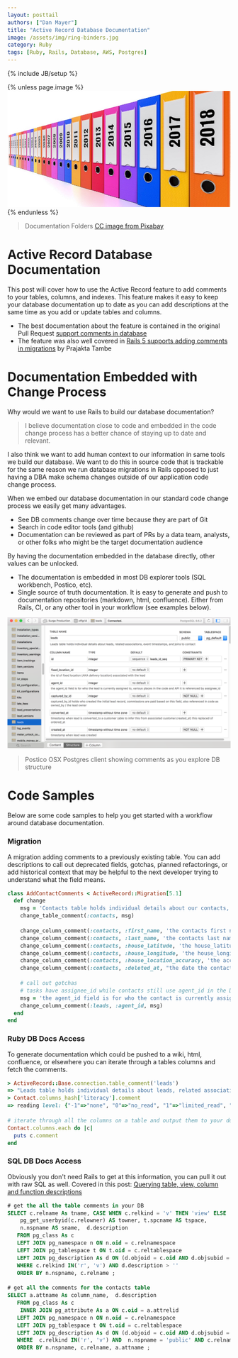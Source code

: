 ```yaml
---
layout: posttail
authors: ["Dan Mayer"]
title: "Active Record Database Documentation"
image: /assets/img/ring-binders.jpg
category: Ruby
tags: [Ruby, Rails, Database, AWS, Postgres]
---
```

{% include JB/setup %}


{% unless page.image %}
![Database Documentation](/assets/img/ring-binders.jpg)
{% endunless %}
> Documentation Folders [CC image from Pixabay](https://pixabay.com/en/ring-binders-aligned-organization-2654130/)

# Active Record Database Documentation

This post will cover how to use the Active Record feature to add comments to your tables, columns, and indexes. This feature makes it easy to keep your database documentation up to date as you can add descriptions at the same time as you add or update tables and columns.

* The best documentation about the feature is contained in the original Pull Request [support comments in database](https://github.com/rails/rails/pull/22911)
* The feature was also well covered in [Rails 5 supports adding comments in migrations](https://blog.bigbinary.com/2016/06/21/rails-5-supports-adding-comments-migrations.html) by Prajakta Tambe


# Documentation Embedded with Change Process

Why would we want to use Rails to build our database documentation? 

> I believe documentation close to code and embedded in the code change process has a better chance of staying up to date and relevant.

I also think we want to add human context to our information in same tools we build our database. We want to do this in source code that is trackable for the same reason we run database migrations in Rails opposed to just having a DBA make schema changes outside of our application code change process.

When we embed our database documentation in our standard code change process we easily get many advantages.

* See DB comments change over time because they are part of Git
* Search in code editor tools (and github)
* Documentation can be reviewed as part of PRs by a data team, analysts, or other folks who might be the target documentation audience

By having the documentation embedded in the database directly, other values can be unlocked.

* The documentation is embedded in most DB explorer tools (SQL workbench, Postico, etc).
* Single source of truth documentation. It is easy to generate and push to documentation repositories (markdown, html, confluence). Either from Rails, CI, or any other tool in your workflow (see examples below). 

![Database Documentation in Postico](/assets/img/postico_coments.png)
> Postico OSX Postgres client showing comments as you explore DB structure
 
# Code Samples

Below are some code samples to help you get started with a workflow around database documentation.

### Migration

A migration adding comments to a previously existing table. You can add descriptions to call out deprecated fields, gotchas, planned refactorings, or add historical context that may be helpful to the next developer trying to understand what the field means.

```ruby
class AddContactComments < ActiveRecord::Migration[5.1]
  def change
    msg = 'Contacts table holds individual details about our contacts, it is associated with leads and customers'
    change_table_comment(:contacts, msg)

    change_column_comment(:contacts, :first_name, 'the contacts first name')
    change_column_comment(:contacts, :last_name, 'the contacts last name')
    change_column_comment(:contacts, :house_latitude, 'the house_latitude the contact lives at')
    change_column_comment(:contacts, :house_longitude, 'the house_longitude the contact lives at')
    change_column_comment(:contacts, :house_location_accuracy, 'the accuracy range we captured the GPS with')
    change_column_comment(:contacts, :deleted_at, "the date the contact was 'hidden' from our DB")
    
    # call out gotchas
    # tasks have assignee_id while contacts still use agent_id in the DB, this is a recommended refactoring
    msg = 'the agent_id field is for who the contact is currently assigned to, various places in the code and API it is referenced by assignee_id'
    change_column_comment(:leads, :agent_id, msg)
  end
end
```

### Ruby DB Docs Access

To generate documentation which could be pushed to a wiki, html, confluence, or elsewhere you can iterate through a tables columns and fetch the comments.

```ruby
> ActiveRecord::Base.connection.table_comment('leads')
=> "Leads table holds individual details about leads, related associations, event timestamps, and joins to contact"	
> Contact.columns_hash['literacy'].comment
=> reading level: {"-1"=>"none", "0"=>"no_read", "1"=>"limited_read", "2"=>"read_fluent", "none"=>"none", "no_read"=>"no_read", "limited_read"=>"limited_read", "read_fluent"=>"read_fluent"}

# iterate through all the columns on a table and output them to your documentation file or API
Contact.columns.each do |c|
  puts c.comment 
end
```

### SQL DB Docs Access

Obviously you don't need Rails to get at this information, you can pull it out with raw SQL as well. Covered in this post: [Querying table, view, column and function descriptions](http://www.postgresonline.com/journal/archives/215-Querying-table,-view,-column-and-function-descriptions.html)

```sql
# get the all the table comments in your DB
SELECT c.relname As tname, CASE WHEN c.relkind = 'v' THEN 'view' ELSE 'table' END As type, 
    pg_get_userbyid(c.relowner) AS towner, t.spcname AS tspace, 
    n.nspname AS sname,  d.description
   FROM pg_class As c
   LEFT JOIN pg_namespace n ON n.oid = c.relnamespace
   LEFT JOIN pg_tablespace t ON t.oid = c.reltablespace
   LEFT JOIN pg_description As d ON (d.objoid = c.oid AND d.objsubid = 0)
   WHERE c.relkind IN('r', 'v') AND d.description > ''
   ORDER BY n.nspname, c.relname ;

# get all the comments for the contacts table
SELECT a.attname As column_name,  d.description
   FROM pg_class As c
    INNER JOIN pg_attribute As a ON c.oid = a.attrelid
   LEFT JOIN pg_namespace n ON n.oid = c.relnamespace
   LEFT JOIN pg_tablespace t ON t.oid = c.reltablespace
   LEFT JOIN pg_description As d ON (d.objoid = c.oid AND d.objsubid = a.attnum)
   WHERE  c.relkind IN('r', 'v') AND  n.nspname = 'public' AND c.relname = 'contacts'
   ORDER BY n.nspname, c.relname, a.attname ;
```